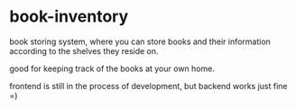 # book-inventory
book storing system, where you can store books and their information according to the shelves they reside on.

good for keeping track of the books at your own home.

frontend is still in the process of development, but backend works just fine =)
